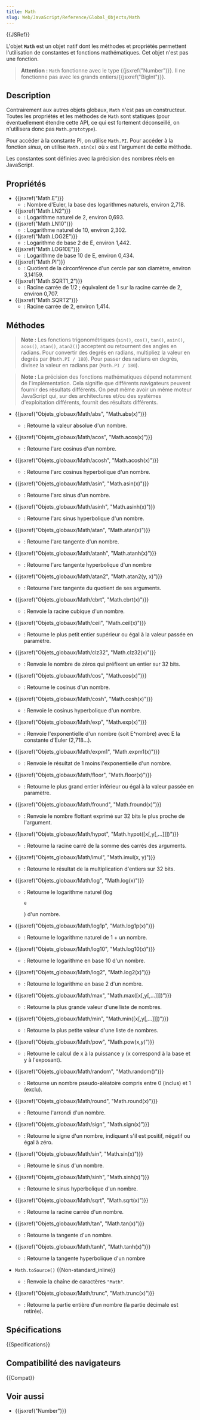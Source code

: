 ```yaml
---
title: Math
slug: Web/JavaScript/Reference/Global_Objects/Math
---
```


{{JSRef}}

L'objet **`Math`** est un objet natif dont les méthodes et propriétés permettent l'utilisation de constantes et fonctions mathématiques. Cet objet n'est pas une fonction.

> **Attention :** `Math` fonctionne avec le type {{jsxref("Number")}}. Il ne fonctionne pas avec les grands entiers/{{jsxref("BigInt")}}.

## Description

Contrairement aux autres objets globaux, `Math` n'est pas un constructeur. Toutes les propriétés et les méthodes de `Math` sont statiques (pour éventuellement étendre cette API, ce qui est fortement déconseillé, on n'utilisera donc pas `Math.prototype`).

Pour accéder à la constante PI, on utilise `Math.PI`.
Pour accéder à la fonction _sinus_, on utilise `Math.sin(x)` où `x` est l'argument de cette méthode.

Les constantes sont définies avec la précision des nombres réels en JavaScript.

## Propriétés

- {{jsxref("Math.E")}}
  - : Nombre d'Euler, la base des logarithmes naturels, environ 2,718.
- {{jsxref("Math.LN2")}}
  - : Logarithme naturel de 2, environ 0,693.
- {{jsxref("Math.LN10")}}
  - : Logarithme naturel de 10, environ 2,302.
- {{jsxref("Math.LOG2E")}}
  - : Logarithme de base 2 de E, environ 1,442.
- {{jsxref("Math.LOG10E")}}
  - : Logarithme de base 10 de E, environ 0,434.
- {{jsxref("Math.PI")}}
  - : Quotient de la circonférence d'un cercle par son diamètre, environ 3,14159.
- {{jsxref("Math.SQRT1_2")}}
  - : Racine carrée de 1/2 ; équivalent de 1 sur la racine carrée de 2, environ 0,707.
- {{jsxref("Math.SQRT2")}}
  - : Racine carrée de 2, environ 1,414.

## Méthodes

> **Note :** Les fonctions trigonométriques (`sin()`, `cos()`, `tan()`, `asin()`, `acos()`, `atan()`, `atan2()`) acceptent ou retournent des angles en radians. Pour convertir des degrés en radians, multipliez la valeur en degrés par (`Math.PI / 180`). Pour passer des radians en degrés, divisez la valeur en radians par (`Math.PI / 180`).

> **Note :** La précision des fonctions mathématiques dépend notamment de l'implémentation. Cela signifie que différents navigateurs peuvent fournir des résultats différents. On peut même avoir un même moteur JavaScript qui, sur des architectures et/ou des systèmes d'exploitation différents, fournit des résultats différents.

- {{jsxref("Objets_globaux/Math/abs", "Math.abs(x)")}}
  - : Retourne la valeur absolue d'un nombre.
- {{jsxref("Objets_globaux/Math/acos", "Math.acos(x)")}}
  - : Retourne l'arc cosinus d'un nombre.
- {{jsxref("Objets_globaux/Math/acosh", "Math.acosh(x)")}}
  - : Retourne l'arc cosinus hyperbolique d'un nombre.
- {{jsxref("Objets_globaux/Math/asin", "Math.asin(x)")}}
  - : Retourne l'arc sinus d'un nombre.
- {{jsxref("Objets_globaux/Math/asinh", "Math.asinh(x)")}}
  - : Retourne l'arc sinus hyperbolique d'un nombre.
- {{jsxref("Objets_globaux/Math/atan", "Math.atan(x)")}}
  - : Retourne l'arc tangente d'un nombre.
- {{jsxref("Objets_globaux/Math/atanh", "Math.atanh(x)")}}
  - : Retourne l'arc tangente hyperbolique d'un nombre
- {{jsxref("Objets_globaux/Math/atan2", "Math.atan2(y, x)")}}
  - : Retourne l'arc tangente du quotient de ses arguments.
- {{jsxref("Objets_globaux/Math/cbrt", "Math.cbrt(x)")}}
  - : Renvoie la racine cubique d'un nombre.
- {{jsxref("Objets_globaux/Math/ceil", "Math.ceil(x)")}}
  - : Retourne le plus petit entier supérieur ou égal à la valeur passée en paramètre.
- {{jsxref("Objets_globaux/Math/clz32", "Math.clz32(x)")}}
  - : Renvoie le nombre de zéros qui préfixent un entier sur 32 bits.
- {{jsxref("Objets_globaux/Math/cos", "Math.cos(x)")}}
  - : Retourne le cosinus d'un nombre.
- {{jsxref("Objets_globaux/Math/cosh", "Math.cosh(x)")}}
  - : Renvoie le cosinus hyperbolique d'un nombre.
- {{jsxref("Objets_globaux/Math/exp", "Math.exp(x)")}}
  - : Renvoie l'exponentielle d'un nombre (soit E^nombre) avec E la constante d'Euler (2,718...).
- {{jsxref("Objets_globaux/Math/expm1", "Math.expm1(x)")}}
  - : Renvoie le résultat de 1 moins l'exponentielle d'un nombre.
- {{jsxref("Objets_globaux/Math/floor", "Math.floor(x)")}}
  - : Retourne le plus grand entier inférieur ou égal à la valeur passée en paramètre.
- {{jsxref("Objets_globaux/Math/fround", "Math.fround(x)")}}
  - : Renvoie le nombre flottant exprimé sur 32 bits le plus proche de l'argument.
- {{jsxref("Objets_globaux/Math/hypot", "Math.hypot([x[,y[,…]]])")}}
  - : Retourne la racine carré de la somme des carrés des arguments.
- {{jsxref("Objets_globaux/Math/imul", "Math.imul(x, y)")}}
  - : Retourne le résultat de la multiplication d'entiers sur 32 bits.
- {{jsxref("Objets_globaux/Math/log", "Math.log(x)")}}

  - : Retourne le logarithme naturel (log

    <sub>e</sub>

    ) d'un nombre.

- {{jsxref("Objets_globaux/Math/log1p", "Math.log1p(x)")}}
  - : Retourne le logarithme naturel de 1 + un nombre.
- {{jsxref("Objets_globaux/Math/log10", "Math.log10(x)")}}
  - : Retourne le logarithme en base 10 d'un nombre.
- {{jsxref("Objets_globaux/Math/log2", "Math.log2(x)")}}
  - : Retourne le logarithme en base 2 d'un nombre.
- {{jsxref("Objets_globaux/Math/max", "Math.max([x[,y[,…]]])")}}
  - : Retourne la plus grande valeur d'une liste de nombres.
- {{jsxref("Objets_globaux/Math/min", "Math.min([x[,y[,…]]])")}}
  - : Retourne la plus petite valeur d'une liste de nombres.
- {{jsxref("Objets_globaux/Math/pow", "Math.pow(x,y)")}}
  - : Retourne le calcul de x à la puissance y (x correspond à la base et y à l'exposant).
- {{jsxref("Objets_globaux/Math/random", "Math.random()")}}
  - : Retourne un nombre pseudo-aléatoire compris entre 0 (inclus) et 1 (exclu).
- {{jsxref("Objets_globaux/Math/round", "Math.round(x)")}}
  - : Retourne l'arrondi d'un nombre.
- {{jsxref("Objets_globaux/Math/sign", "Math.sign(x)")}}
  - : Retourne le signe d'un nombre, indiquant s'il est positif, négatif ou égal à zéro.
- {{jsxref("Objets_globaux/Math/sin", "Math.sin(x)")}}
  - : Retourne le sinus d'un nombre.
- {{jsxref("Objets_globaux/Math/sinh", "Math.sinh(x)")}}
  - : Retourne le sinus hyperbolique d'un nombre.
- {{jsxref("Objets_globaux/Math/sqrt", "Math.sqrt(x)")}}
  - : Retourne la racine carrée d'un nombre.
- {{jsxref("Objets_globaux/Math/tan", "Math.tan(x)")}}
  - : Retourne la tangente d'un nombre.
- {{jsxref("Objets_globaux/Math/tanh", "Math.tanh(x)")}}
  - : Retourne la tangente hyperbolique d'un nombre
- `Math.toSource()` {{Non-standard_inline}}
  - : Renvoie la chaîne de caractères `"Math"`.
- {{jsxref("Objets_globaux/Math/trunc", "Math.trunc(x)")}}
  - : Retourne la partie entière d'un nombre (la partie décimale est retirée).

## Spécifications

{{Specifications}}

## Compatibilité des navigateurs

{{Compat}}

## Voir aussi

- {{jsxref("Number")}}
